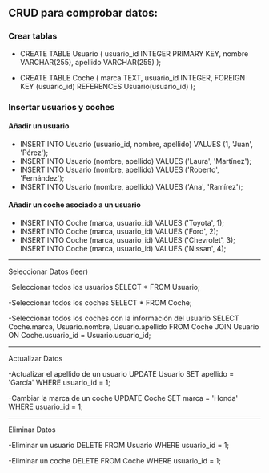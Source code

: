 ## CRUD para comprobar datos:

### Crear tablas

- CREATE TABLE Usuario (
  usuario_id INTEGER PRIMARY KEY,
  nombre VARCHAR(255),
  apellido VARCHAR(255)
);

- CREATE TABLE Coche (
  marca TEXT,
  usuario_id INTEGER,
  FOREIGN KEY (usuario_id) REFERENCES Usuario(usuario_id)
);

### Insertar usuarios y coches

#### Añadir un usuario
- INSERT INTO Usuario (usuario_id, nombre, apellido) VALUES (1, 'Juan', 'Pérez');
- INSERT INTO Usuario (nombre, apellido) VALUES ('Laura', 'Martínez');
- INSERT INTO Usuario (nombre, apellido) VALUES ('Roberto', 'Fernández');
- INSERT INTO Usuario (nombre, apellido) VALUES ('Ana', 'Ramírez');

#### Añadir un coche asociado a un usuario
- INSERT INTO Coche (marca, usuario_id) VALUES ('Toyota', 1);
- INSERT INTO Coche (marca, usuario_id) VALUES ('Ford', 2);
- INSERT INTO Coche (marca, usuario_id) VALUES ('Chevrolet', 3);
 INSERT INTO Coche (marca, usuario_id) VALUES ('Nissan', 4);
--------------------------------------------------------
Seleccionar Datos (leer)

-Seleccionar todos los usuarios
SELECT * FROM Usuario;

-Seleccionar todos los coches
SELECT * FROM Coche;

-Seleccionar todos los coches con la información del usuario
SELECT Coche.marca, Usuario.nombre, Usuario.apellido
FROM Coche
JOIN Usuario ON Coche.usuario_id = Usuario.usuario_id;

-----------------------------------------------------
Actualizar Datos

-Actualizar el apellido de un usuario
UPDATE Usuario SET apellido = 'García' WHERE usuario_id = 1;

-Cambiar la marca de un coche
UPDATE Coche SET marca = 'Honda' WHERE usuario_id = 1;

-----------------------------------------------------
Eliminar Datos

-Eliminar un usuario
DELETE FROM Usuario WHERE usuario_id = 1;

-Eliminar un coche
DELETE FROM Coche WHERE usuario_id = 1;
